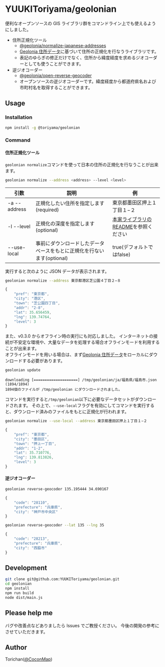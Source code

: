 # YUUKIToriyama/geolonian

便利なオープンソースの GIS ライブラリ群をコマンドライン上でも使えるようにしました。

- 住所正規化ツール
  - [@geolonia/normalize-japanese-addresses](https://github.com/geolonia/normalize-japanese-addresses)
  - [Geolonia 住所データ](https://geolonia.github.io/japanese-addresses/)に基づいて住所の正規化を行なうライブラリです。
  - 表記のゆらぎの修正だけでなく、住所から緯度経度を求めるジオコーダーとしても使うことができます。
- 逆ジオコーダー
  - [@geolonia/open-reverse-geocoder](https://github.com/geolonia/open-reverse-geocoder)
  - オープンソースの逆ジオコーダーです。緯度経度から都道府県名および市町村名を取得することができます。

## Usage

### Installation

```bash
npm install -g @toriyama/geolonian
```

### Command

#### 住所正規化ツール

`geolonian normalize`コマンドを使って日本の住所の正規化を行なうことが出来ます。

```bash
geolonian normalize --address <address> --level <level>
```

<!-- prettier-ignore -->
| 引数 | 説明 | 例 |
| - | - | - |
| -a --address | 正規化したい住所を指定します(required) | 東京都墨田区押上１丁目１−２ |
| -l --level | 正規化の深度を指定します(optional) | [本家ライブラリのREADME](https://github.com/geolonia/normalize-japanese-addresses#normalizeaddress-string)を参照ください |
| --use-local | 事前にダウンロードしたデータベースをもとに正規化を行ないます(optional) | true(デフォルトではfalse) |

実行すると次のように JSON データが表示されます。

```bash
geolonian normalize --address 東京都港区芝公園４丁目２−８
```

```javascript
{
	"pref": "東京都",
	"city": "港区",
	"town": "芝公園四丁目",
	"addr": "2-8",
	"lat": 35.656459,
	"lng": 139.74764,
	"level": 3
}
```

また、v0.3.0 からオフライン時の実行にも対応しました。
インターネットの接続が不安定な環境や、大量なデータを処理する場合オフラインモードを利用することが出来ます。  
オフラインモードを用いる場合は、まず[Geolonia 住所データ](https://geolonia.github.io/japanese-addresses/)をローカルにダウンロードする必要があります。

```bash
geolonian update
```

```text
downloading [====================] /tmp/geolonian/ja/福島県/福島市.json (1894/1894)
1894個のファイルが /tmp/geolonian にダウンロードされました。
```

コマンドを実行すると`/tmp/geolonian`以下に必要なデータセットがダウンロードされます。
その上で、`--use-local`フラグを有効にしてコマンドを実行すると、ダウンロード済みのファイルをもとに正規化が行われます。

```bash
geolonian normalize --use-local --address 東京都墨田区押上１丁目１−２
```

```javascript
{
	"pref": "東京都",
	"city": "墨田区",
	"town": "押上一丁目",
	"addr": "1-2",
	"lat": 35.710776,
	"lng": 139.813826,
	"level": 3
}
```

#### 逆ジオコーダー

```bash
geolonian reverse-geocoder 135.195444 34.690167
```

```javascript
{
	"code": "28110",
	"prefecture": "兵庫県",
	"city": "神戸市中央区"
}
```

```bash
geolonian reverse-geocoder --lat 135 --lng 35
```

```javascript
{
	"code": "28213",
	"prefecture": "兵庫県",
	"city": "西脇市"
}
```

## Development

```bash
git clone git@github.com:YUUKIToriyama/geolonian.git
cd geolonian
npm install
npm run build
node dist/main.js
```

## Please help me

バグや改善点などありましたら Issues でご教授ください。
今後の開発の参考にさせていただきます。

## Author

Torichan([@CoconMap](https://twitter.com/CoconMap))
